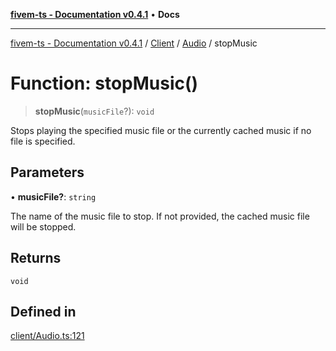 [**fivem-ts - Documentation v0.4.1**](../../../../../README.md) • **Docs**

***

[fivem-ts - Documentation v0.4.1](../../../../../README.md) / [Client](../../../README.md) / [Audio](../README.md) / stopMusic

# Function: stopMusic()

> **stopMusic**(`musicFile`?): `void`

Stops playing the specified music file or the currently cached music if no file is specified.

## Parameters

• **musicFile?**: `string`

The name of the music file to stop. If not provided, the cached music file will be stopped.

## Returns

`void`

## Defined in

[client/Audio.ts:121](https://github.com/Purpose-Dev/fivem-ts/blob/main/src/client/Audio.ts#L121)
